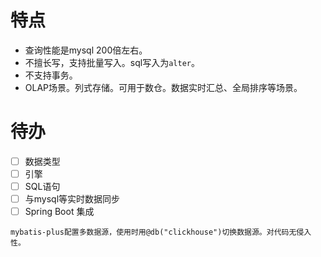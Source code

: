 # 特点
- 查询性能是mysql 200倍左右。
- 不擅长写，支持批量写入。sql写入为`alter`。
- 不支持事务。
- OLAP场景。列式存储。可用于数仓。数据实时汇总、全局排序等场景。

# 待办
- [ ] 数据类型
- [ ] 引擎
- [ ] SQL语句
- [ ] 与mysql等实时数据同步
- [ ] Spring Boot 集成
```
mybatis-plus配置多数据源，使用时用@db("clickhouse")切换数据源。对代码无侵入性。
```
